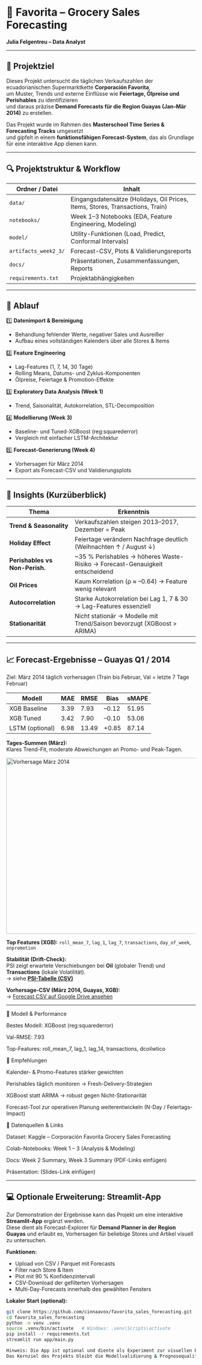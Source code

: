 # 🛒 Favorita – Grocery Sales Forecasting  
**Julia Felgentreu – Data Analyst**

---

## 🎯 Projektziel  
Dieses Projekt untersucht die täglichen Verkaufszahlen der ecuadorianischen Supermarktkette **Corporación Favorita**,  
um Muster, Trends und externe Einflüsse wie **Feiertage, Ölpreise und Perishables** zu identifizieren  
und daraus präzise **Demand Forecasts für die Region Guayas (Jan–Mär 2014)** zu erstellen.

Das Projekt wurde im Rahmen des **Masterschool Time Series & Forecasting Tracks** umgesetzt  
und gipfelt in einem **funktionsfähigen Forecast-System**, das als Grundlage für eine interaktive App dienen kann.

---

## 🔍 Projektstruktur & Workflow

| Ordner / Datei           | Inhalt                                                                 |
|---------------------------|------------------------------------------------------------------------|
| `data/`                  | Eingangsdatensätze (Holidays, Oil Prices, Items, Stores, Transactions, Train) |
| `notebooks/`             | Week 1–3 Notebooks (EDA, Feature Engineering, Modeling)                |
| `model/`                 | Utility-Funktionen (Load, Predict, Conformal Intervals)                |
| `artifacts_week2_3/`     | Forecast-CSV, Plots & Validierungsreports                              |
| `docs/`                  | Präsentationen, Zusammenfassungen, Reports                             |
| `requirements.txt`       | Projektabhängigkeiten                                                  |

---

## 🧩 Ablauf

1️⃣ **Datenimport & Bereinigung**  
   - Behandlung fehlender Werte, negativer Sales und Ausreißer  
   - Aufbau eines vollständigen Kalenders über alle Stores & Items  

2️⃣ **Feature Engineering**  
   - Lag-Features (1, 7, 14, 30 Tage)  
   - Rolling Means, Datums- und Zyklus-Komponenten  
   - Ölpreise, Feiertage & Promotion-Effekte  

3️⃣ **Exploratory Data Analysis (Week 1)**  
   - Trend, Saisonalität, Autokorrelation, STL-Decomposition  

4️⃣ **Modellierung (Week 3)**  
   - Baseline- und Tuned-XGBoost (reg:squarederror)  
   - Vergleich mit einfacher LSTM-Architektur  

5️⃣ **Forecast-Generierung (Week 4)**  
   - Vorhersagen für März 2014  
   - Export als Forecast-CSV und Validierungsplots  

---

## 🧠 Insights (Kurzüberblick)

| Thema                        | Erkenntnis                                                                 |
|------------------------------|----------------------------------------------------------------------------|
| **Trend & Seasonality**      | Verkaufszahlen steigen 2013–2017, Dezember = Peak                         |
| **Holiday Effect**           | Feiertage verändern Nachfrage deutlich (Weihnachten ↑ / August ↓)          |
| **Perishables vs Non-Perish.** | ~35 % Perishables → höheres Waste-Risiko → Forecast-Genauigkeit entscheidend |
| **Oil Prices**               | Kaum Korrelation (ρ ≈ –0.64) → Feature wenig relevant                      |
| **Autocorrelation**          | Starke Autokorrelation bei Lag 1, 7 & 30 → Lag-Features essenziell         |
| **Stationarität**            | Nicht stationär → Modelle mit Trend/Saison bevorzugt (XGBoost > ARIMA)     |

---

## 📈 Forecast-Ergebnisse – Guayas Q1 / 2014  
Ziel: März 2014 täglich vorhersagen (Train bis Februar, Val = letzte 7 Tage Februar)

| Modell           | MAE  | RMSE | Bias   | sMAPE |
|------------------|------|------|--------|--------|
| XGB Baseline     | 3.39 | 7.93 | –0.12  | 51.95  |
| XGB Tuned        | 3.42 | 7.90 | –0.10  | 53.06  |
| LSTM (optional)  | 6.98 | 13.49| +0.85  | 87.14  |

**Tages-Summen (März):**  
Klares Trend-Fit, moderate Abweichungen an Promo- und Peak-Tagen.  

<img width="1186" height="468" alt="Vorhersage März 2014" src="https://github.com/user-attachments/assets/0382e900-19e5-495b-853c-1b0bf9e5b378" />

**Top Features (XGB):** `roll_mean_7`, `lag_1`, `lag_7`, `transactions`, `day_of_week`, `onpromotion`

**Stabilität (Drift-Check):**  
PSI zeigt erwartete Verschiebungen bei **Oil** (globaler Trend) und **Transactions** (lokale Volatilität).  
→ siehe **[PSI-Tabelle (CSV)](https://drive.google.com/file/d/1S5g9Yc8GWgKz5lxnDvBWzFanJI9lM6f3/view?usp=sharing)**  

**Vorhersage-CSV (März 2014, Guayas, XGB):**  
→ [Forecast CSV auf Google Drive ansehen](https://drive.google.com/file/d/1JZ7hEAYmTQ0mSELB7Kh7FvLgrbh5C7cu/view?usp=sharing)

---

🧮 Modell & Performance

Bestes Modell: XGBoost (reg:squarederror)

Val-RMSE: 7.93

Top-Features: roll_mean_7, lag_1, lag_14, transactions, dcoilwtico

🧭 Empfehlungen

Kalender- & Promo-Features stärker gewichten

Perishables täglich monitoren → Fresh-Delivery-Strategien

XGBoost statt ARIMA → robust gegen Nicht-Stationarität

Forecast-Tool zur operativen Planung weiterentwickeln (N-Day / Feiertags-Impact)

📂 Datenquellen & Links

Dataset: Kaggle – Corporación Favorita Grocery Sales Forecasting

Colab-Notebooks: Week 1 – 3 (Analysis & Modeling)

Docs: Week 2 Summary, Week 3 Summary (PDF-Links einfügen)

Präsentation: (Slides-Link einfügen)

---

## 💻 Optionale Erweiterung: Streamlit-App  

Zur Demonstration der Ergebnisse kann das Projekt um eine interaktive **Streamlit-App** ergänzt werden.  
Diese dient als Forecast-Explorer für **Demand Planner in der Region Guayas** und erlaubt es, Vorhersagen für beliebige Stores und Artikel visuell zu untersuchen.

**Funktionen:**  
- Upload von CSV / Parquet mit Forecasts  
- Filter nach Store & Item  
- Plot mit 90 % Konfidenzintervall  
- CSV-Download der gefilterten Vorhersagen  
- Multi-Day-Forecasts innerhalb des gewählten Fensters  

**Lokaler Start (optional):**
```bash
git clone https://github.com/cinnaavox/favorita_sales_forecasting.git
cd favorita_sales_forecasting
python -m venv .venv
source .venv/bin/activate   # Windows: .venv\Scripts\activate
pip install -r requirements.txt
streamlit run app/main.py

Hinweis: Die App ist optional und diente als Experiment zur visuellen Exploration.
Das Kernziel des Projekts bleibt die Modellvalidierung & Prognosequalität.
